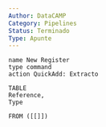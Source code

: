 ```yaml
---
Author: DataCAMP
Category: Pipelines
Status: Terminado
Type: Apunte
---
```

```button
name New Register
type command
action QuickAdd: Extracto
```



```dataview
TABLE 
Reference, 
Type

FROM ([[]])
```





